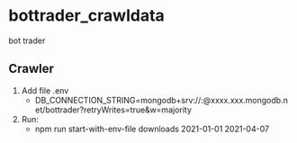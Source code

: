 # bottrader_crawldata

bot trader

## Crawler

  1. Add file .env
     - DB_CONNECTION_STRING=mongodb+srv://<username>:<pass>@xxxx.xxx.mongodb.net/bottrader?retryWrites=true&w=majority
  2. Run:
     - npm run start-with-env-file downloads 2021-01-01 2021-04-07
  